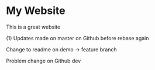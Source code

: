 # My Website
This is a great website

 (1) Updates made on master on Github before rebase again

Change to readme on demo -> feature branch

Problem change on Github dev
